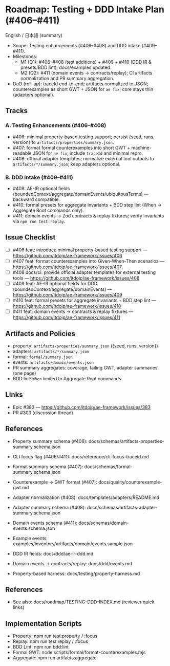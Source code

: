 # Roadmap: Testing + DDD Intake Plan (#406–#411)

English / 日本語 (summary)

- Scope: Testing enhancements (#406–#408) and DDD intake (#409–#411).
- Milestones:
  - M1 (Q1): #406–#408 (test additions) + #409 + #410 (DDD IR & presets/BDD lint); docs/examples updated.
  - M2 (Q2): #411 (domain events → contracts/replay); CI artifacts normalization and PR summary aggregation.
- DoD (roll-up): traceId end-to-end; artifacts normalized to JSON; counterexamples as short GWT + JSON for `ae fix`; core stays thin (adapters optional).

## Tracks

### A. Testing Enhancements (#406–#408)
- #406: minimal property-based testing support; persist {seed, runs, version} to `artifacts/properties/summary.json`.
- #407: format formal counterexamples into short GWT + machine-readable JSON for `ae fix`; include `traceId` and minimal repro.
- #408: official adapter templates; normalize external tool outputs to `artifacts/*/summary.json`; keep adapters optional.

### B. DDD Intake (#409–#411)
- #409: AE-IR optional fields (boundedContext/aggregate/domainEvents/ubiquitousTerms) — backward compatible.
- #410: formal presets for aggregate invariants + BDD step lint (When → Aggregate Root commands only).
- #411: domain events → Zod contracts & replay fixtures; verify invariants via `npm run test:replay`.

## Issue Checklist

- [ ] #406 feat: introduce minimal property-based testing support — https://github.com/itdojp/ae-framework/issues/406
- [ ] #407 feat: format counterexamples into Given-When-Then scenarios — https://github.com/itdojp/ae-framework/issues/407
- [ ] #408 docs/ci: provide official adapter templates for external testing tools — https://github.com/itdojp/ae-framework/issues/408
- [ ] #409 feat: AE-IR optional fields for DDD (boundedContext/aggregate/domainEvents) — https://github.com/itdojp/ae-framework/issues/409
- [ ] #410 feat: formal presets for aggregate invariants + BDD step lint — https://github.com/itdojp/ae-framework/issues/410
- [ ] #411 feat: domain events → contracts & replay fixtures — https://github.com/itdojp/ae-framework/issues/411

## Artifacts and Policies

- property: `artifacts/properties/summary.json` ({seed, runs, version})
- adapters: `artifacts/*/summary.json`
- formal: `formal/summary.json`
- events: `artifacts/domain/events.json`
- PR summary aggregates: coverage, failing GWT, adapter summaries (one page)
- BDD lint: `When` limited to Aggregate Root commands

## Links

- Epic #383 — https://github.com/itdojp/ae-framework/issues/383
- PR #303 (discussion thread)

## References
- Property summary schema (#406): docs/schemas/artifacts-properties-summary.schema.json
- CLI focus flag (#406/#411): docs/reference/cli-focus-traceid.md
- Formal summary schema (#407): docs/schemas/formal-summary.schema.json
- Counterexample → GWT format (#407): docs/quality/counterexample-gwt.md
- Adapter normalization (#408): docs/templates/adapters/README.md
- Adapter summary schema (#408): docs/schemas/artifacts-adapter-summary.schema.json
- Domain events schema (#411): docs/schemas/domain-events.schema.json
- Example events: examples/inventory/artifacts/domain/events.sample.json

- DDD IR fields: docs/ddd/ae-ir-ddd.md
- Domain events → contracts/replay: docs/ddd/events.md
- Property-based harness: docs/testing/property-harness.md

## References
- See also: docs/roadmap/TESTING-DDD-INDEX.md (reviewer quick links)

## Implementation Scripts
- Property: npm run test:property / :focus
- Replay: npm run test:replay / :focus
- BDD Lint: npm run bdd:lint
- Formal GWT: node scripts/formal/format-counterexamples.mjs
- Aggregate: npm run artifacts:aggregate
